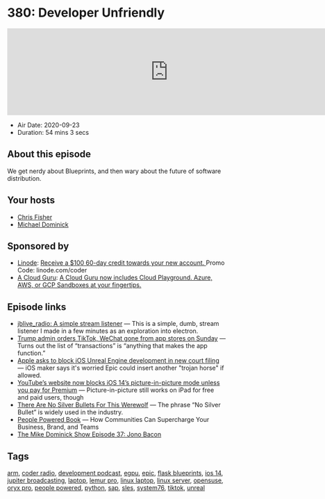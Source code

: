 # 380: Developer Unfriendly

<iframe src="https://player.fireside.fm/v2/MLf2ZzhC+LCpps_me?theme=dark" width="740" height="200" frameborder="0" scrolling="no"></iframe>

* Air Date: 2020-09-23
* Duration: 54 mins 3 secs

## About this episode

We get nerdy about Blueprints, and then wary about the future of software distribution.

## Your hosts
* [Chris Fisher](https://coder.show/hosts/chrislas)
* [Michael Dominick](https://coder.show/hosts/michael)

## Sponsored by

  * [Linode](https://linode.com/coder): [Receive a $100 60-day credit towards your new account. ](https://linode.com/coder) Promo Code: linode.com/coder
  * [A Cloud Guru](https://acloudguru.com): [A Cloud Guru now includes Cloud Playground. Azure, AWS, or GCP Sandboxes at your fingertips.](https://acloudguru.com)



## Episode links

  * [jblive_radio: A simple stream listener](https://github.com/dontcallmebrownie/jblive_radio "jblive_radio: A simple stream listener") — This is a simple, dumb, stream listener I made in a few minutes as an exploration into electron. 
  * [Trump admin orders TikTok, WeChat gone from app stores on Sunday](https://arstechnica.com/tech-policy/2020/09/tiktok-wechat-to-be-pulled-from-us-app-stores-as-of-september-20/ "Trump admin orders TikTok, WeChat gone from app stores on Sunday") — Turns out the list of “transactions” is “anything that makes the app function.”
  * [Apple asks to block iOS Unreal Engine development in new court filing](https://arstechnica.com/gaming/2020/09/apple-asks-to-block-ios-unreal-engine-development-in-new-court-filing/ "Apple asks to block iOS Unreal Engine development in new court filing") — iOS maker says it's worried Epic could insert another "trojan horse" if allowed.
  * [YouTube’s website now blocks iOS 14’s picture-in-picture mode unless you pay for Premium](https://www.theverge.com/2020/9/18/21445912/youtube-videos-website-picture-in-picture-ios-14-google-apple-premium "YouTube’s website now blocks iOS 14’s picture-in-picture mode unless you pay for Premium") — Picture-in-picture still works on iPad for free and paid users, though
  * [There Are No Silver Bullets For This Werewolf](https://hackernoon.com/there-are-no-silver-bullets-for-this-werewolf-2t213woi "There Are No Silver Bullets For This Werewolf") — The phrase “No Silver Bullet” is widely used in the industry. 
  * [People Powered Book](https://www.amazon.com/dp/B07R4YN5JR/ref=dp-kindle-redirect?_encoding=UTF8&btkr=1 "People Powered Book") — How Communities Can Supercharge Your Business, Brand, and Teams
  * [The Mike Dominick Show Episode 37: Jono Bacon](https://www.automator.show/37 "The Mike Dominick Show Episode 37: Jono Bacon")



## Tags

[arm](https://coder.show/tags/arm), [coder radio](https://coder.show/tags/coder%20radio), [development podcast](https://coder.show/tags/development%20podcast), [egpu](https://coder.show/tags/egpu), [epic](https://coder.show/tags/epic), [flask blueprints](https://coder.show/tags/flask%20blueprints), [ios 14](https://coder.show/tags/ios%2014), [jupiter broadcasting](https://coder.show/tags/jupiter%20broadcasting), [laptop](https://coder.show/tags/laptop), [lemur pro](https://coder.show/tags/lemur%20pro), [linux laptop](https://coder.show/tags/linux%20laptop), [linux server](https://coder.show/tags/linux%20server), [opensuse](https://coder.show/tags/opensuse), [oryx pro](https://coder.show/tags/oryx%20pro), [people powered](https://coder.show/tags/people%20powered), [python](https://coder.show/tags/python), [sap](https://coder.show/tags/sap), [sles](https://coder.show/tags/sles), [system76](https://coder.show/tags/system76), [tiktok](https://coder.show/tags/tiktok), [unreal](https://coder.show/tags/unreal)